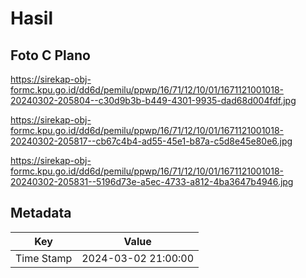 # Hasil

## Foto C Plano

https://sirekap-obj-formc.kpu.go.id/dd6d/pemilu/ppwp/16/71/12/10/01/1671121001018-20240302-205804--c30d9b3b-b449-4301-9935-dad68d004fdf.jpg

https://sirekap-obj-formc.kpu.go.id/dd6d/pemilu/ppwp/16/71/12/10/01/1671121001018-20240302-205817--cb67c4b4-ad55-45e1-b87a-c5d8e45e80e6.jpg

https://sirekap-obj-formc.kpu.go.id/dd6d/pemilu/ppwp/16/71/12/10/01/1671121001018-20240302-205831--5196d73e-a5ec-4733-a812-4ba3647b4946.jpg


## Metadata

| Key        | Value               |
| ---------- | ------------------- |
| Time Stamp | 2024-03-02 21:00:00 |



